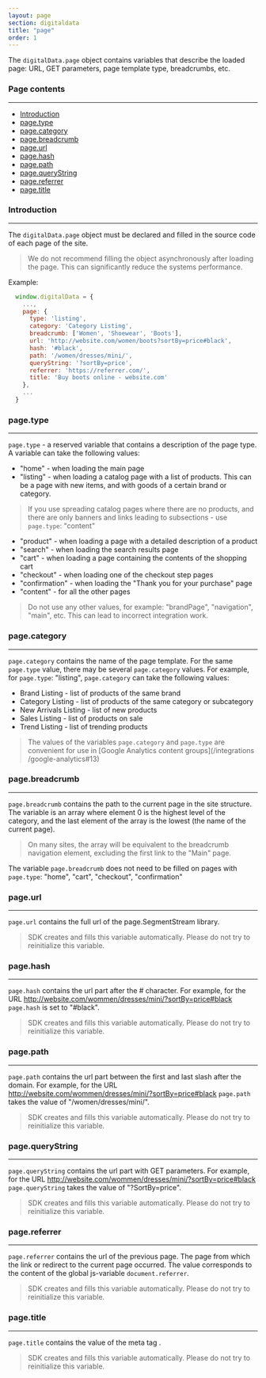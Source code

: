 ```yaml
---
layout: page
section: digitaldata
title: "page"
order: 1
---
```


The `digitalData.page` object contains variables that describe the loaded page: URL, GET parameters, page template type, breadcrumbs, etc.

### Page contents
------
<ul class="page-navigation">
  <li><a href="#introduction">Introduction</a></li>
  <li><a href="#page.type">page.type</a></li>
  <li><a href="#page.category">page.category</a></li>
  <li><a href="#page.breadcrumb">page.breadcrumb</a></li>
  <li><a href="#page.url">page.url</a></li>
  <li><a href="#page.hash">page.hash</a></li>
  <li><a href="#page.path">page.path</a></li>
  <li><a href="#page.queryString">page.queryString</a></li>
  <li><a href="#page.referrer">page.referrer</a></li>
  <li><a href="#page.title">page.title</a></li>
</ul>


### <a name="introduction"></a>Introduction
------
The `digitalData.page` object must be declared and filled in the source code of each page of the site.

> We do not recommend filling the object asynchronously after loading the page. This can significantly reduce the systems performance.

Example:
```javascript
  window.digitalData = {
    ...,
    page: {
      type: 'listing',
      category: 'Category Listing',
      breadcrumb: ['Women', 'Shoewear', 'Boots'],
      url: 'http://website.com/women/boots?sortBy=price#black',
      hash: '#black',
      path: '/women/dresses/mini/',
      queryString: '?sortBy=price',
      referrer: 'https://referrer.com/',
      title: 'Buy boots online - website.com'
    },
    ...
  }
```

### <a name="page.type"></a>page.type
------
`page.type` - a reserved variable that contains a description of the page type. A variable can take the following values:

 - "home" - when loading the main page
 - "listing" - when loading a catalog page with a list of products. This can be a page with new items, and with goods of a certain brand or category.
  >If you use spreading catalog pages where there are no products, and there are only banners and links leading to subsections - use `page.type`: "content"
 - "product" - when loading a page with a detailed description of a product
 - "search" - when loading the search results page
 - "cart" - when loading a page containing the contents of the shopping cart
 - "checkout" - when loading one of the checkout step pages
 - "confirmation" - when loading the "Thank you for your purchase" page
 - "content" - for all the other pages

>Do not use any other values, for example: "brandPage", "navigation", "main", etc. This can lead to incorrect integration work.

### <a name="page.category"></a>page.category
------
`page.category` contains the name of the page template. For the same `page.type` value, there may be several `page.category` values. For example, for `page.type`: "listing", `page.category` can take the following values:
 - Brand Listing - list of products of the same brand
 - Category Listing - list of products of the same category or subcategory
 - New Arrivals Listing - list of new products
 - Sales Listing - list of products on sale
 - Trend Listing - list of trending products

> The values of the variables `page.category` and `page.type` are convenient for use in [Google Analytics content groups](/integrations /google-analytics#13)

### <a name="page.breadcrumb"></a>page.breadcrumb
------
`page.breadcrumb` contains the path to the current page in the site structure. The variable is an array where element 0 is the highest level of the category, and the last element of the array is the lowest (the name of the current page).
> On many sites, the array will be equivalent to the breadcrumb navigation element, excluding the first link to the "Main" page.

The variable `page.breadcrumb` does not need to be filled on pages with `page.type`: "home", "cart", "checkout", "confirmation"

### <a name="page.url"></a>page.url
------
`page.url` contains the full url of the page.SegmentStream library.

> SDK creates and fills this variable automatically. Please do not try to reinitialize this variable.

### <a name="page.hash"></a>page.hash
------
`page.hash` contains the url part after the # character. For example, for the URL http://website.com/wommen/dresses/mini/?sortBy=price#black `page.hash` is set to "#black".

> SDK creates and fills this variable automatically. Please do not try to reinitialize this variable.

### <a name="page.path"></a>page.path
------
`page.path` contains the url part between the first and last slash after the domain. For example, for the URL http://website.com/wommen/dresses/mini/?sortBy=price#black `page.path` takes the value of "/women/dresses/mini/".

> SDK creates and fills this variable automatically. Please do not try to reinitialize this variable.

### <a name="page.queryString"></a>page.queryString
------
`page.queryString` contains the url part with GET parameters. For example, for the URL http://website.com/wommen/dresses/mini/?sortBy=price#black `page.queryString` takes the value of "?SortBy=price".

> SDK creates and fills this variable automatically. Please do not try to reinitialize this variable.

### <a name="page.referrer"></a>page.referrer
------
`page.referrer` contains the url of the previous page. The page from which the link or redirect to the current page occurred. The value corresponds to the content of the global js-variable `document.referrer`.

> SDK creates and fills this variable automatically. Please do not try to reinitialize this variable.

### <a name="page.title"></a>page.title
------
`page.title` contains the value of the meta tag <title>Page title</title>.

> SDK creates and fills this variable automatically. Please do not try to reinitialize this variable.
